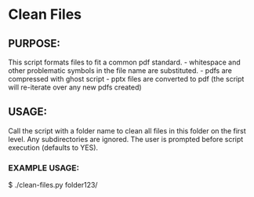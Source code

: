 # Clean Files

## PURPOSE:
This script formats files to fit a common pdf standard.
    - whitespace and other problematic symbols in the file name are substituted. 
    - pdfs are compressed with ghost script
    - pptx files are converted to pdf (the script will re-iterate over any new pdfs created)

## USAGE:
Call the script with a folder name to clean all files in this folder on the first level. 
Any subdirectories are ignored. The user is prompted before script execution (defaults to YES). 

### EXAMPLE USAGE: 
$ ./clean-files.py folder123/
